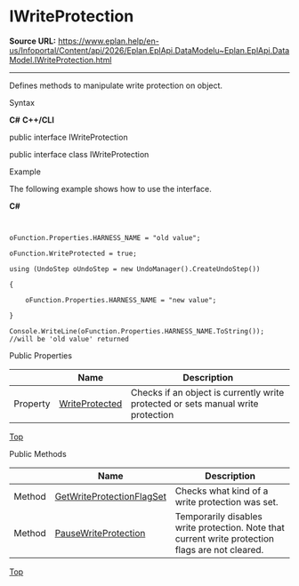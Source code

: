 # IWriteProtection

**Source URL:** https://www.eplan.help/en-us/Infoportal/Content/api/2026/Eplan.EplApi.DataModelu~Eplan.EplApi.DataModel.IWriteProtection.html

---

Defines methods to manipulate write protection on object.

Syntax

**C#**
**C++/CLI**


public interface IWriteProtection

public interface class IWriteProtection


Example

The following example shows how to use the interface.

**C#**

```


oFunction.Properties.HARNESS_NAME = "old value";

oFunction.WriteProtected = true;

using (UndoStep oUndoStep = new UndoManager().CreateUndoStep())

{

    oFunction.Properties.HARNESS_NAME = "new value";

}

Console.WriteLine(oFunction.Properties.HARNESS_NAME.ToString());  //will be 'old value' returned

```

Public Properties

|  | Name | Description |
| --- | --- | --- |
| Property | [WriteProtected](Eplan.EplApi.DataModelu~Eplan.EplApi.DataModel.IWriteProtection~WriteProtected.html) | Checks if an object is currently write protected or sets manual write protection |

[Top](#top)

Public Methods

|  | Name | Description |
| --- | --- | --- |
| Method | [GetWriteProtectionFlagSet](Eplan.EplApi.DataModelu~Eplan.EplApi.DataModel.IWriteProtection~GetWriteProtectionFlagSet.html) | Checks what kind of a write protection was set. |
| Method | [PauseWriteProtection](Eplan.EplApi.DataModelu~Eplan.EplApi.DataModel.IWriteProtection~PauseWriteProtection.html) | Temporarily disables write protection. Note that current write protection flags are not cleared. |

[Top](#top)
